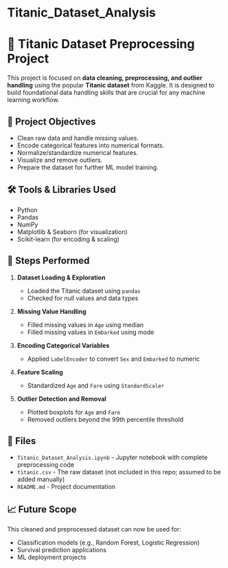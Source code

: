 # Titanic_Dataset_Analysis

# 🚢 Titanic Dataset Preprocessing Project

This project is focused on **data cleaning, preprocessing, and outlier handling** using the popular **Titanic dataset** from Kaggle. It is designed to build foundational data handling skills that are crucial for any machine learning workflow.



## 📌 Project Objectives

- Clean raw data and handle missing values.
- Encode categorical features into numerical formats.
- Normalize/standardize numerical features.
- Visualize and remove outliers.
- Prepare the dataset for further ML model training.



## 🛠️ Tools & Libraries Used

- Python
- Pandas
- NumPy
- Matplotlib & Seaborn (for visualization)
- Scikit-learn (for encoding & scaling)



## 🧪 Steps Performed

1. **Dataset Loading & Exploration**  
   - Loaded the Titanic dataset using `pandas`  
   - Checked for null values and data types

2. **Missing Value Handling**  
   - Filled missing values in `Age` using median  
   - Filled missing values in `Embarked` using mode

3. **Encoding Categorical Variables**  
   - Applied `LabelEncoder` to convert `Sex` and `Embarked` to numeric

4. **Feature Scaling**  
   - Standardized `Age` and `Fare` using `StandardScaler`

5. **Outlier Detection and Removal**  
   - Plotted boxplots for `Age` and `Fare`  
   - Removed outliers beyond the 99th percentile threshold



## 📁 Files

- `Titanic_Dataset_Analysis.ipynb` - Jupyter notebook with complete preprocessing code
- `titanic.csv` - The raw dataset (not included in this repo; assumed to be added manually)
- `README.md` - Project documentation



## 📈 Future Scope

This cleaned and preprocessed dataset can now be used for:
- Classification models (e.g., Random Forest, Logistic Regression)
- Survival prediction applications
- ML deployment projects

